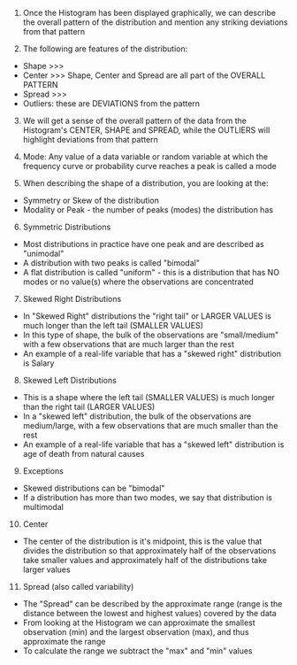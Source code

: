 <!-- Interpreting the Histogram --> 

1. Once the Histogram has been displayed graphically, we can describe the overall pattern of the distribution and mention any striking deviations from that pattern 

2. The following are features of the distribution: 
  - Shape  >>>
  - Center >>> Shape, Center and Spread are all part of the OVERALL PATTERN 
  - Spread >>> 
  - Outliers: these are DEVIATIONS from the pattern 
  
3. We will get a sense of the overall pattern of the data from the Histogram's CENTER, SHAPE and SPREAD, while the OUTLIERS will highlight deviations from that pattern 

4. Mode: Any value of a data variable or random variable at which the frequency curve or probability curve reaches a peak is called a mode
  
5. When describing the shape of a distribution, you are looking at the:
  - Symmetry or Skew of the distribution 
  - Modality or Peak - the number of peaks (modes) the distribution has 
  
6. Symmetric Distributions 
  - Most distributions in practice have one peak and are described as "unimodal" 
  - A distribution with two peaks is called "bimodal"
  - A flat distribution is called "uniform" - this is a distribution that has NO modes or no value(s) where the observations are concentrated 
  
7. Skewed Right Distributions 
  - In "Skewed Right" distributions the "right tail" or LARGER VALUES is much longer than the left tail (SMALLER VALUES)
  - In this type of shape, the bulk of the observations are "small/medium" with a few observations that are much larger than the rest 
  - An example of a real-life variable that has a "skewed right" distribution is Salary 

8. Skewed Left Distributions 
  - This is a shape where the left tail (SMALLER VALUES) is much longer than the right tail (LARGER VALUES)
  - In a "skewed left" distribution, the bulk of the observations are medium/large, with a few observations that are much smaller than the rest 
  - An example of a real-life variable that has a "skewed left" distribution is age of death from natural causes 
  
9. Exceptions 
  - Skewed distributions can be "bimodal" 
  - If a distribution has more than two modes, we say that distribution is multimodal 
  
10. Center
  - The center of the distribution is it's midpoint, this is the value that divides the distribution so that approximately half of the observations take smaller values and approximately half of the distributions take larger values 
  
11. Spread (also called variability)
  - The "Spread" can be described by the approximate range (range is the distance between the lowest and highest values) covered by the data
  - From looking at the Histogram we can approximate the smallest observation (min) and the largest observation (max), and thus approximate the range 
  - To calculate the range we subtract the "max" and "min" values 
  
  
  
  
  
  
  
  
  
  
  
  
  
  
  
  
  
  
  
  
  
  
  
  
  
  
  
  
  
  
  
  
  
  
  
  
  
  
  
  
